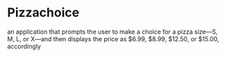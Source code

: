 # Pizzachoice
an application that prompts the user to make a choice for a pizza size—S, M, L, or X—and then displays the price as $6.99, $8.99, $12.50, or $15.00, accordingly

